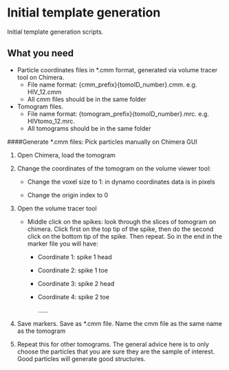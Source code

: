 # Initial template generation

Initial template generation scripts. 

## What you need

* Particle coordinates files in *.cmm format, generated via volume tracer tool on Chimera. 
  * File name format: {cmm_prefix}{tomoID_number}.cmm. e.g. HIV_12.cmm
  * All cmm files should be in the same folder
* Tomogram files. 
  * File name format: {tomogram_prefix}{tomoID_number}.mrc. e.g. HIVtomo_12.mrc. 
  * All tomograms should be in the same folder

####Generate *.cmm files: Pick particles manually on Chimera GUI

1. Open Chimera, load the tomogram

2. Change the coordinates of the tomogram on the volume viewer tool:

   - Change the voxel size to 1: in dynamo coordinates data is in pixels

   - Change the origin index to 0

3. Open the volume tracer tool

   - Middle click on the spikes: look through the slices of tomogram on chimera. Click first on the top tip of the spike, then do the second click on the bottom tip of the spike. Then repeat. So in the end in the marker file you will have:

     - Coordinate 1: spike 1 head

     - Coordinate 2: spike 1 toe

     - Coordinate 3: spike 2 head

     - Coordinate 4: spike 2 toe

       ……

4. Save markers. Save as *.cmm file. Name the cmm file as the same name as the tomogram 

5. Repeat this for other tomograms. The general advice here is to only choose the particles that you are sure they are the sample of interest. Good particles will generate good structures.
